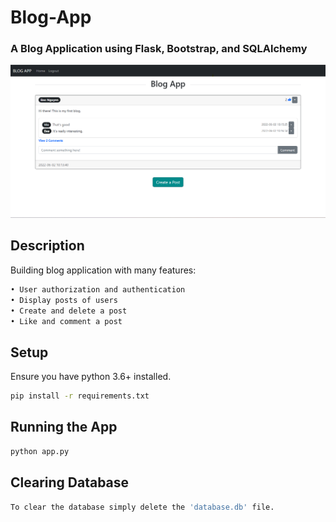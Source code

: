 # Blog-App

### A Blog Application using Flask, Bootstrap, and SQLAlchemy
![](website/img/main.png)

## Description
Building blog application with many features:
```bash
• User authorization and authentication
• Display posts of users
• Create and delete a post
• Like and comment a post
```

## Setup
Ensure you have python 3.6+ installed.
```bash
pip install -r requirements.txt
```

## Running the App
```bash
python app.py
```

## Clearing Database
```bash
To clear the database simply delete the 'database.db' file.
```
